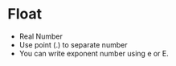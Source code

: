 # Float
-	Real Number
-	Use point (.) to separate number
-	You can write exponent number using e or E.
